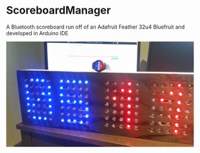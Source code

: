 # ScoreboardManager
A Bluetooth scoreboard run off of an Adafruit Feather 32u4 Bluefruit and developed in Arduino IDE

![alt text](https://github.com/domgarr/ScoreboardManager/blob/master/images/scoreboard_example.jpg)
